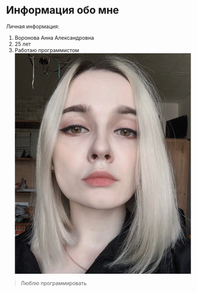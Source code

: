 # Информация обо мне
Личная информация:
1. Воронова Анна Александровна
2. 25 лет
3. Работаю программистом
![Мое фото](photo.png)

>Люблю программировать